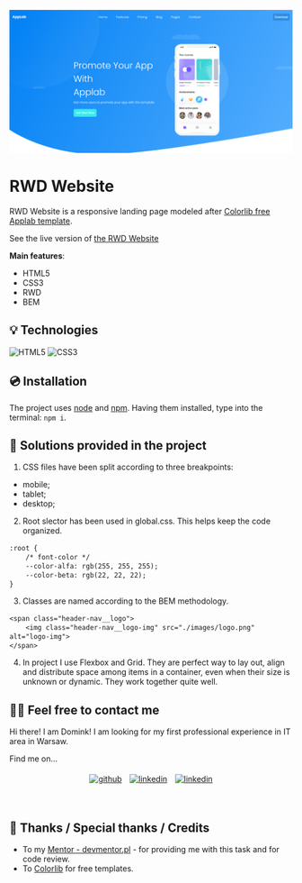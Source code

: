![AppLab](./images/AppLab.png)


# RWD Website

RWD Website is a responsive landing page modeled after [Colorlib free Applab template](https://colorlib.com/wp/template/applab/). 

See the live version of [the RWD Website](https://domas-mo.github.io/RWD/)

**Main features**:
- HTML5
- CSS3
- RWD
- BEM
&nbsp;
 
## 💡 Technologies

![HTML5](https://img.shields.io/badge/html5-%23E34F26.svg?style=for-the-badge&logo=html5&logoColor=white)
![CSS3](https://img.shields.io/badge/css3-%231572B6.svg?style=for-the-badge&logo=css3&logoColor=white)
&nbsp;
 
## 💿 Installation

The project uses [node](https://nodejs.org/en/) and [npm](https://www.npmjs.com/). Having them installed, type into the terminal: `npm i`.
&nbsp;

## 🤔 Solutions provided in the project

1. CSS files have been split according to three breakpoints:
- mobile;
- tablet;
- desktop;

2. Root slector has been used in global.css. This helps keep the code organized.
```
:root {
    /* font-color */
    --color-alfa: rgb(255, 255, 255);
    --color-beta: rgb(22, 22, 22);
}
```

3. Classes are named according to the BEM methodology.
```
<span class="header-nav__logo">
    <img class="header-nav__logo-img" src="./images/logo.png" alt="logo-img">
</span>
```

4. In project I use Flexbox and Grid. They are perfect way to lay out, align and distribute space among items in a container, even when their size is unknown or dynamic. They work together quite well.
&nbsp;

## 🙋‍♂️ Feel free to contact me

Hi there! I am Domink! I am looking for my first professional experience in IT area in Warsaw.

Find me on...

<p align="center">
	<a href="https://github.com/domas-mo"><img alt="github" width="10%" style="padding:5px" src="https://img.icons8.com/clouds/100/000000/github.png"/></a>
	<a href="https://www.linkedin.com/in/dominik-mo/"><img alt="linkedin" width="10%" style="padding:5px" src="https://img.icons8.com/clouds/100/000000/linkedin.png"/></a>
    <a href="mailto:dominik.mozdzen1@gmail.com"><img alt="linkedin" width="10%" style="padding:5px" src="https://img.icons8.com/clouds/100/000000/email.png"/></a>
</p>
&nbsp;

## 👏 Thanks / Special thanks / Credits

- To my [Mentor - devmentor.pl](https://devmentor.pl/) - for providing me with this task and for code review.
- To [Colorlib](https://colorlib.com/wp/) for free templates.
